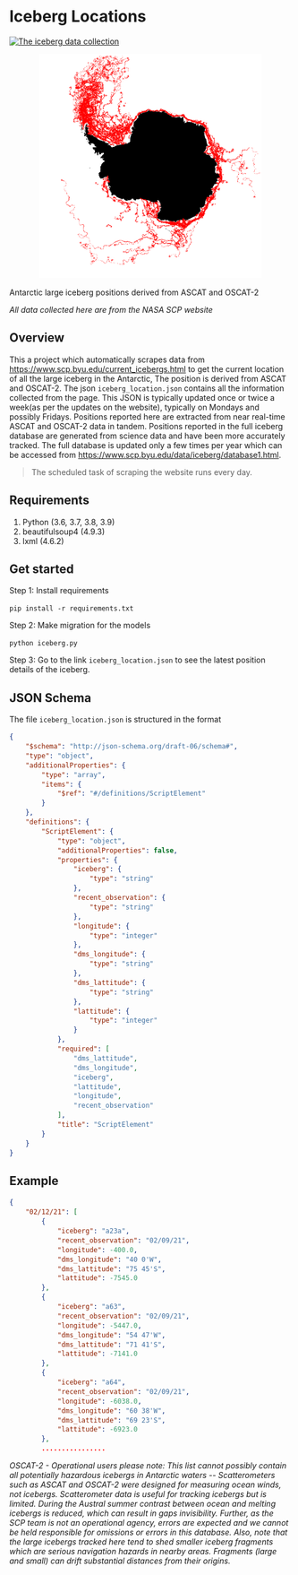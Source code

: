 # Iceberg Locations

[![The iceberg data collection](https://github.com/Joel-hanson/Iceberg-locations/actions/workflows/iceberge-tracker.yml/badge.svg?branch=main)](https://github.com/Joel-hanson/Iceberg-locations/actions/workflows/iceberge-tracker.yml)

<p align="center">
  <img src="./assets/composite2.gif" height="400px">
</p>
Antarctic large iceberg positions derived from ASCAT and OSCAT-2

_All data collected here are from the NASA SCP website_

## Overview

This a project which automatically scrapes data from https://www.scp.byu.edu/current_icebergs.html to get the current location of all the large iceberg in the Antarctic, The position is derived from ASCAT and OSCAT-2. The json `iceberg_location.json` contains all the information collected from the page. This JSON is typically updated once or twice a week(as per the updates on the website), typically on Mondays and possibly Fridays. Positions reported here are extracted from near real-time ASCAT and OSCAT-2 data in tandem. Positions reported in the full iceberg database are generated from science data and have been more accurately tracked. The full database is updated only a few times per year which can be accessed from https://www.scp.byu.edu/data/iceberg/database1.html.

> The scheduled task of scraping the website runs every day.

## Requirements

1. Python (3.6, 3.7, 3.8, 3.9)
2. beautifulsoup4 (4.9.3)
3. lxml (4.6.2)

## Get started

Step 1: Install requirements

`pip install -r requirements.txt`

Step 2: Make migration for the models

`python iceberg.py`

Step 3: Go to the link `iceberg_location.json` to see the latest position details of the iceberg.

## JSON Schema

The file `iceberg_location.json` is structured in the format

```json
{
    "$schema": "http://json-schema.org/draft-06/schema#",
    "type": "object",
    "additionalProperties": {
        "type": "array",
        "items": {
            "$ref": "#/definitions/ScriptElement"
        }
    },
    "definitions": {
        "ScriptElement": {
            "type": "object",
            "additionalProperties": false,
            "properties": {
                "iceberg": {
                    "type": "string"
                },
                "recent_observation": {
                    "type": "string"
                },
                "longitude": {
                    "type": "integer"
                },
                "dms_longitude": {
                    "type": "string"
                },
                "dms_lattitude": {
                    "type": "string"
                },
                "lattitude": {
                    "type": "integer"
                }
            },
            "required": [
                "dms_lattitude",
                "dms_longitude",
                "iceberg",
                "lattitude",
                "longitude",
                "recent_observation"
            ],
            "title": "ScriptElement"
        }
    }
}
```

## Example

```json
{
    "02/12/21": [
        {
            "iceberg": "a23a",
            "recent_observation": "02/09/21",
            "longitude": -400.0,
            "dms_longitude": "40 0'W",
            "dms_lattitude": "75 45'S",
            "lattitude": -7545.0
        },
        {
            "iceberg": "a63",
            "recent_observation": "02/09/21",
            "longitude": -5447.0,
            "dms_longitude": "54 47'W",
            "dms_lattitude": "71 41'S",
            "lattitude": -7141.0
        },
        {
            "iceberg": "a64",
            "recent_observation": "02/09/21",
            "longitude": -6038.0,
            "dms_longitude": "60 38'W",
            "dms_lattitude": "69 23'S",
            "lattitude": -6923.0
        },
        ................
```

_OSCAT-2 - Operational users please note: This list cannot possibly contain all potentially hazardous icebergs in Antarctic waters -- Scatterometers such as ASCAT and OSCAT-2 were designed for measuring ocean winds, not icebergs. Scatterometer data is useful for tracking icebergs but is limited. During the Austral summer contrast between ocean and melting icebergs is reduced, which can result in gaps invisibility. Further, as the SCP team is not an operational agency, errors are expected and we cannot be held responsible for omissions or errors in this database. Also, note that the large icebergs tracked here tend to shed smaller iceberg fragments which are serious navigation hazards in nearby areas. Fragments (large and small) can drift substantial distances from their origins._